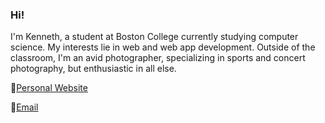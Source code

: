 ### Hi!

I'm Kenneth, a student at Boston College currently studying computer science. My interests lie in web and web app development. Outside of the classroom, I'm an avid photographer, specializing in sports and concert photography, but enthusiastic in all else.

📃[Personal Website](https://kennethc.me) <br>

📧[Email](mailto:chenaun@bc.edu) <br>




